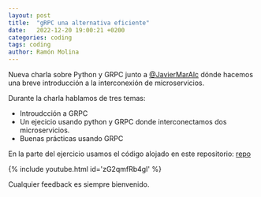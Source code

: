 ```yaml
---
layout: post
title:  "gRPC una alternativa eficiente"
date:   2022-12-20 19:00:21 +0200
categories: coding
tags: coding
author: Ramón Molina
---
```

Nueva charla sobre Python y GRPC junto a [@JavierMarAlc](https://twitter.com/JavierMarAlc) dónde hacemos una breve introducción a la interconexión de microservicios. 

Durante la charla hablamos de tres temas:
- Introudcción a GRPC
- Un ejecicio usando python y GRPC donde interconectamos dos microservicios.
- Buenas prácticas usando GRPC

En la parte del ejercicio usamos el código alojado en este repositorio:
[repo](https://github.com/armolina/mtgadmin)

<!--more-->
{% include youtube.html id='zG2qmfRb4gI' %}

Cualquier feedback es siempre bienvenido.

